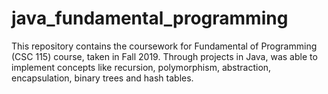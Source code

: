 # java_fundamental_programming
This repository contains the coursework for Fundamental of Programming (CSC 115) course, taken in Fall 2019. Through projects in Java, was able to implement concepts like recursion, polymorphism, abstraction, encapsulation, binary trees and hash tables.
